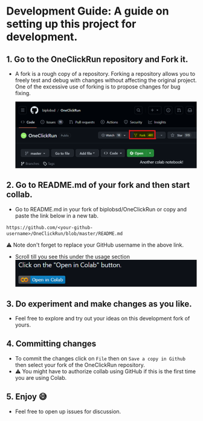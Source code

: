 # Development Guide: A guide on setting up this project for development.

## 1. Go to the OneClickRun repository and Fork it.

- A fork is a rough copy of a repository. Forking a repository allows you to freely test and debug with changes without affecting the original project. One of the excessive use of forking is to propose changes for bug fixing.

  <img src="img/fork.png"
     alt="Fork"
      />

## 2. Go to README.md of your fork and then start collab.

- Go to README.md in your fork of biplobsd/OneClickRun or copy and paste the link below in a new tab.
 ```
 https://github.com/<your-github-username>/OneClickRun/blob/master/README.md
 ```
 ⚠️ Note don't forget to replace your GitHub username in the above link.

- Scroll till you see this under the usage section
  <img src="img/colab.png"
     alt="Fork" />
    
## 3. Do experiment and make changes as you like.

- Feel free to explore and try out your ideas on this development fork of yours.

## 4. Committing changes

- To commit the changes click on `File` then on `Save a copy in Github` then select your fork of the OneClickRun repository.
- ⚠️ You might have to authorize collab using GitHub if this is the first time you are using Colab.
  
## 5. Enjoy 😅

- Feel free to open up issues for discussion.


